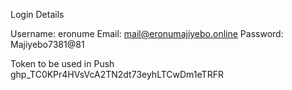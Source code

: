 Login Details


Username: eronume
Email:    mail@eronumajiyebo.online
Password:  Majiyebo7381@81


Token to be used in Push
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